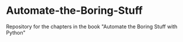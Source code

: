 # Automate-the-Boring-Stuff
Repository for the chapters in the book "Automate the Boring Stuff with Python"
